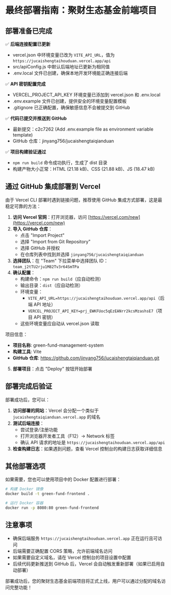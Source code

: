 # 最终部署指南：聚财生态基金前端项目

## 部署准备已完成

✅ **后端连接配置已更新**
- vercel.json 中环境变量已改为 `VITE_API_URL`，值为 `https://jucaishengtaihouduan.vercel.app/api`
- src/apiConfig.js 中默认后端地址已更新为相同值
- .env.local 文件已创建，确保本地开发环境能正确连接后端

✅ **API 密钥配置完成**
- VERCEL_PROJECT_API_KEY 环境变量已添加到 vercel.json 和 .env.local
- .env.example 文件已创建，提供安全的环境变量配置模板
- .gitignore 已正确配置，确保敏感信息不会被提交到 GitHub

✅ **代码已提交并推送到 GitHub**
- 最新提交：c2c7262 (Add .env.example file as environment variable template)
- GitHub 仓库：jinyang756/jucaishengtaiqianduan

✅ **项目构建验证通过**
- `npm run build` 命令成功执行，生成了 dist 目录
- 构建产物大小正常：HTML (21.18 kB)、CSS (21.88 kB)、JS (18.47 kB)

## 通过 GitHub 集成部署到 Vercel

由于 Vercel CLI 部署时遇到链接问题，推荐使用 GitHub 集成方式部署，这是最稳定可靠的方法：

1. **访问 Vercel 官网**：打开浏览器，访问 [https://vercel.com/new](https://vercel.com/new)
2. **导入 GitHub 仓库**：
   - 点击 "Import Project"
   - 选择 "Import from Git Repository"
   - 选择 GitHub 并授权
   - 在仓库列表中找到并选择 `jinyang756/jucaishengtaiqianduan`
3. **选择团队**：在 "Team" 下拉菜单中选择团队 ID：`team_j2tTU2rju1M82Tv3r64SmTPa`
4. **确认配置**：
   - 构建命令：`npm run build`（应自动检测）
   - 输出目录：`dist`（应自动检测）
   - 环境变量：
     - `VITE_API_URL=https://jucaishengtaihouduan.vercel.app/api`（后端 API 地址）
     - `VERCEL_PROJECT_API_KEY=prj_EWKFUoc5qEzEANrr2kcsMzashsE7`（项目 API 密钥）
   - 这些环境变量应自动从 vercel.json 读取

项目信息：
- **项目名称**: green-fund-management-system
- **构建工具**: Vite
- **GitHub 仓库**: https://github.com/jinyang756/jucaishengtaiqianduan.git
5. **部署项目**：点击 "Deploy" 按钮开始部署

## 部署完成后验证

部署成功后，您可以：

1. **访问部署的网站**：Vercel 会分配一个类似于 `jucaishengtaiqianduan.vercel.app` 的域名
2. **测试后端连接**：
   - 尝试登录/注册功能
   - 打开浏览器开发者工具（F12）→ Network 标签
   - 确认 API 请求的地址是 `https://jucaishengtaihouduan.vercel.app/api`
3. **检查构建日志**：如果遇到问题，查看 Vercel 控制台的构建日志获取详细信息

## 其他部署选项

如果需要，您也可以使用项目中的 Docker 配置进行部署：

```bash
# 构建 Docker 镜像
docker build -t green-fund-frontend .

# 运行 Docker 容器
docker run -p 8080:80 green-fund-frontend
```

## 注意事项

- 确保后端服务 `https://jucaishengtaihouduan.vercel.app` 正在运行且可访问
- 后端需要正确配置 CORS 策略，允许前端域名访问
- 如果需要自定义域名，请在 Vercel 控制台的项目设置中配置
- 后续代码更新推送到 GitHub 后，Vercel 会自动触发重新部署（如果已启用自动部署）

部署成功后，您的聚财生态基金前端项目将正式上线，用户可以通过分配的域名访问完整功能！